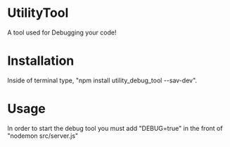 # UtilityTool
A tool used for Debugging your code!

# Installation
Inside of terminal type, "npm install utility_debug_tool --sav-dev".

# Usage
In order to start the debug tool you must add "DEBUG=true" in the front of "nodemon src/server.js"
